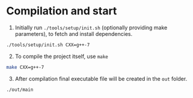 # Compilation and start

1. Initially run `./tools/setup/init.sh` (optionally providing make parameters), to fetch and install dependencies.
```bash
./tools/setup/init.sh CXX=g++-7
```

2. To compile the project itself, use `make`
```bash
make CXX=g++-7
```

3. After compilation final executable file will be created in the `out` folder.
```bash
./out/main
```
